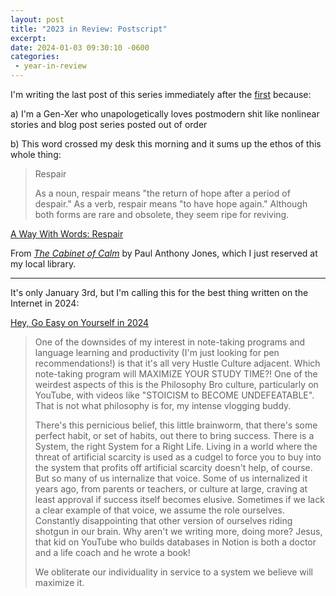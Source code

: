 ```yaml
---
layout: post
title: "2023 in Review: Postscript"
excerpt: 
date: 2024-01-03 09:30:10 -0600
categories: 
 - year-in-review
---
```


I'm writing the last post of this series immediately after the [first](/2024/01/01/2023-in-review-preface/) because:

a) I'm a Gen-Xer who unapologetically loves postmodern shit like nonlinear stories and blog post series posted out of order

b) This word crossed my desk this morning and it sums up the ethos of this whole thing:

> Respair
>
> As a noun, respair means "the return of hope after a period of despair." As a verb, respair means "to have hope again." Although both forms are rare and obsolete, they seem ripe for reviving.

[A Way With Words: Respair](https://soundcloud.com/waywordradio/1557-lex-bag-respair)

From _[The Cabinet of Calm](https://www.paulanthonyjones.com/books)_ by Paul Anthony Jones, which I just reserved at my local library.

---

It's only January 3rd, but I'm calling this for the best thing written on the Internet in 2024:

[Hey, Go Easy on Yourself in 2024](https://buttondown.email/kungfumonkey/archive/hey-go-easy-on-yourself-in-2024/ "Hey, Go Easy on Yourself in 2024")

> One of the downsides of my interest in note-taking programs and language learning and productivity (I'm just looking for pen recommendations!) is that it's all very Hustle Culture adjacent. Which note-taking program will MAXIMIZE YOUR STUDY TIME?! One of the weirdest aspects of this is the Philosophy Bro culture, particularly on YouTube, with videos like "STOICISM to BECOME UNDEFEATABLE". That is not what philosophy is for, my intense vlogging buddy.
> 
> There's this pernicious belief, this little brainworm, that there's some perfect habit, or set of habits, out there to bring success. There is a System, the right System for a Right Life. Living in a world where the threat of artificial scarcity is used as a cudgel to force you to buy into the system that profits off artificial scarcity doesn't help, of course. But so many of us internalize that voice. Some of us internalized it years ago, from parents or teachers, or culture at large, craving at least approval if success itself becomes elusive. Sometimes if we lack a clear example of that voice, we assume the role ourselves. Constantly disappointing that other version of ourselves riding shotgun in our brain. Why aren't we writing more, doing more? Jesus, that kid on YouTube who builds databases in Notion is both a doctor and a life coach and he wrote a book!
> 
> We obliterate our individuality in service to a system we believe will maximize it.

